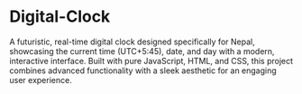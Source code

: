 # Digital-Clock
A futuristic, real-time digital clock designed specifically for Nepal, showcasing the current time (UTC+5:45), date, and day with a modern, interactive interface. Built with pure JavaScript, HTML, and CSS, this project combines advanced functionality with a sleek aesthetic for an engaging user experience.
